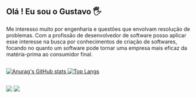 ## Olá ! Eu sou o Gustavo 🖐️

<p>   Me interesso muito por engenharia e questões que envolvam resolução de problemas. Com a profissão de desenvolvedor de software posso aplicar esse interesse na busca por conhecimentos de criação de softwares, focando no quanto um software pode tornar uma empresa mais eficaz da matéria-prima ao consumidor final.</p>

##

<div>
  <a href="https://github.com/gustavo-campos">  

  ![Anurag's GitHub stats](https://github-readme-stats.vercel.app/api?username=gustavo-campos&show_icons=true&theme=transparent)
  ![Top Langs](https://github-readme-stats.vercel.app/api/top-langs/?username=gustavo-campos&&layout=compact&theme=transparent)
</div>

##

<div>
  <a href="https://instagram.com/gustavoprog" target="_blank"><img src="https://img.shields.io/badge/-Instagram-%23E4405F?style=for-the-badge&logo=instagram&logoColor=white" target="_blank"></a>
    <a href = "mailto:gustavodevt@gmail.com"><img src="https://img.shields.io/badge/-Gmail-%23333?style=for-the-badge&logo=gmail&logoColor=white" target="_blank"></a>
</div>


